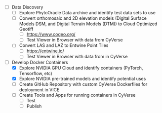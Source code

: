 - [ ] Data Discovery
    - [ ] Explore PhytoOracle Data archive and identify test data sets to use
    - [ ] Convert orthomosaic and 2D elevation models (Digital Surface Models DSM, and Digital Terrain Models (DTM)) to Cloud Optimized Geotiff
        - [ ]   https://www.cogeo.org/
        - [ ]   Test Viewer in Browser with data from CyVerse
    - [ ] Convert LAS and LAZ to Entwine Point Tiles
        - [ ]  https://entwine.io/
        - [ ]  Test Viewer in Browser with data from in CyVerse 
- [ ] Develop Docker Containers 
    - [x] Explore NVIDIA GPU Cloud and identify containers (PyTorch, Tensorflow, etc) 
    - [x] Explore NVIDIA pre-trained models and identify potential uses
    - [ ] Create GitHub Repository with custom CyVerse Dockerfiles for deployment in VICE
    - [ ] Create Tools and Apps for running containers in CyVerse
        - [ ] Test
        - [ ] Publish   
